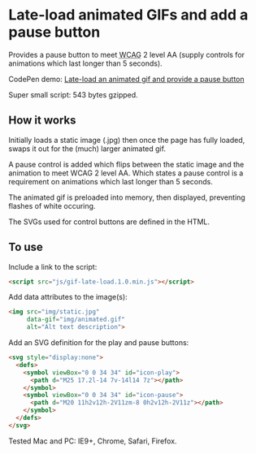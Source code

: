 
<h1>Late-load animated GIFs and add a pause button</h1>

Provides a pause button to meet <abbr title="Web Content Accessibility Guidelines">WCAG</abbr> 2 level AA (supply controls for animations which last longer than 5 seconds).

CodePen demo: <a href="http://codepen.io/2kool2/pen/kkNLYO">Late-load an animated gif and provide a pause button</a>

Super small script: 543 bytes gzipped.

<h2>How it works</h2>

Initially loads a static image (.jpg) then once the page has fully loaded, swaps it out for the (much) larger animated gif.

A pause control is added which flips between the static image and the animation to meet WCAG 2 level AA. Which states a pause control is a requirement on animations which last longer than 5 seconds.

The animated gif is preloaded into memory, then displayed, preventing flashes of white occuring.

The SVGs used for control buttons are defined in the HTML.

<h2>To use</h2>

Include a link to the script:

```html
<script src="js/gif-late-load.1.0.min.js"></script>
```

Add data attributes to the image(s):

```html
<img src="img/static.jpg"
     data-gif="img/animated.gif"
     alt="Alt text description">
```

Add an SVG definition for the play and pause buttons:

```html
<svg style="display:none">
  <defs>
    <symbol viewBox="0 0 34 34" id="icon-play">
      <path d="M25 17.2l-14 7v-14l14 7z"></path>
    </symbol>
    <symbol viewBox="0 0 34 34" id="icon-pause">
      <path d="M20 11h2v12h-2V11zm-8 0h2v12h-2V11z"></path>
    </symbol>
  </defs>
</svg>
```

Tested Mac and PC: IE9+, Chrome, Safari, Firefox.
